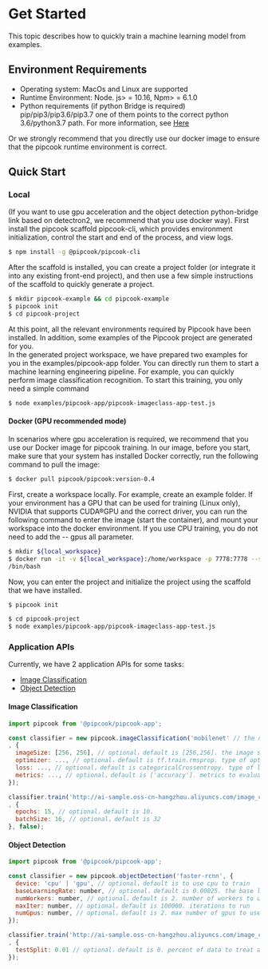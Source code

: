 # Get Started

This topic describes how to quickly train a machine learning model from examples.

## Environment Requirements

- Operating system: MacOs and Linux are supported
- Runtime Environment: Node. js> = 10.16, Npm> = 6.1.0
- Python requirements (if python Bridge is required) pip/pip3/pip3.6/pip3.7 one of them points to the correct python 3.6/python3.7 path. For more information, see [Here](https://www.yuque.com/znzce0/in8hih/ic1cvg)

Or we strongly recommend that you directly use our docker image to ensure that the pipcook runtime environment is correct.

## Quick Start

### Local

(If you want to use gpu acceleration and the object detection python-bridge link based on detectron2, we recommend that you use docker way). First install the pipcook scaffold pipcook-cli, which provides environment initialization, control the start and end of the process, and view logs.

```sh
$ npm install -g @pipcook/pipcook-cli
```

After the scaffold is installed, you can create a project folder (or integrate it into any existing front-end project), and then use a few simple instructions of the scaffold to quickly generate a project.

```sh
$ mkdir pipcook-example && cd pipcook-example
$ pipcook init
$ cd pipcook-project
```

At this point, all the relevant environments required by Pipcook have been installed. In addition, some examples  of the Pipcook project are generated for you.<br />In the generated project workspace, we have prepared two examples for you in the examples/pipcook-app folder. You can directly run them to start a machine learning engineering pipeline. For example, you can quickly perform image classification recognition. To start this training, you only need a simple command

```sh
$ node examples/pipcook-app/pipcook-imageclass-app-test.js
```

#### Docker (GPU recommended mode)

In scenarios where gpu acceleration is required, we recommend that you use our Docker image for pipcook training. In our image, before you start, make sure that your system has installed Docker correctly, run the following command to pull the image:

```sh
$ docker pull pipcook/pipcook:version-0.4
```

First, create a workspace locally. For example, create an example folder. If your environment has a GPU that can be used for training (Linux only), NVIDIA that supports CUDA®GPU and the correct driver, you can run the following command to enter the image (start the container), and mount your workspace into the docker environment. If you use CPU training, you do not need to add the -- gpus all parameter.

```sh
$ mkdir ${local_workspace}
$ docker run -it -v ${local_workspace}:/home/workspace -p 7778:7778 --shm-size=1g --gpus all pipcook/pipcook:version-0.4
/bin/bash
```

Now, you can enter the project and initialize the project using the scaffold that we have installed.

```sh
$ pipcook init
```

```sh
$ cd pipcook-project
$ node examples/pipcook-app/pipcook-imageclass-app-test.js
```

### Application APIs

Currently, we have 2 application APIs for some tasks:

- [Image Classification](#image-classification)
- [Object Detection](#object-detection)

#### Image Classification

```js
import pipcook from '@pipcook/pipcook-app';

const classifier = new pipcook.imageClassification('mobilenet' // the network to load, currently support mobilenet or simplecnn
, {
  imageSize: [256, 256], // optional，default is [256,256]. the image size to resize
  optimizer: ..., // optional，default is tf.train.rmsprop. type of optimizer，more details at https://js.tensorflow.org/api/latest/#Training-Optimizers
  loss: ..., // optional，default is categoricalCrossentropy. type of loss function，more details at https://js.tensorflow.org/api/latest/#Training-Losses
  metrics: ..., // optional，default is ['accuracy']. metrics to evaluate model，more details at https://js.tensorflow.org/api/latest/#Metrics
});

classifier.train('http://ai-sample.oss-cn-hangzhou.aliyuncs.com/image_classification/datasets/eCommerceImageClassification.zip' // url of train data, you can check url to see data format required
, {
  epochs: 15, // optional，default is 10. 
  batchSize: 16, // optional，default is 32
}, false);
```

#### Object Detection

```js
import pipcook from '@pipcook/pipcook-app';

const classifier = new pipcook.objectDetection('faster-rcnn', {
  device: 'cpu' | 'gpu', // optional，default is to use cpu to train
  baseLearningRate: number, // optional，default is 0.00025. the base learning rate
  numWorkers: number, // optional，default is 2. number of workers to use
  maxIter: number, // optional，default is 100000. iterations to run
  numGpus: number, // optional，default is 2. max number of gpus to use
});

classifier.train('http://ai-sample.oss-cn-hangzhou.aliyuncs.com/image_classification/datasets/autoLayoutGroupRecognition.zip' // url of train data, you can check sample to see data format
, {
  testSplit: 0.01 // optional，default is 0. percent of data to treat as test dataset.
});
```
